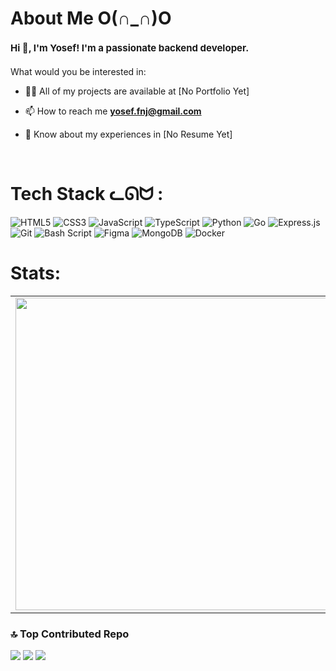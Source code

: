 # About Me O(∩_∩)O

<h4 style="font-size:15px">Hi 👋, I'm Yosef! I'm a passionate backend developer.</h4>
What would you be interested in:

- 👨‍💻 All of my projects are available at [No Portfolio Yet]

- 📫 How to reach me **yosef.fnj@gmail.com**

- 📄 Know about my experiences in [No Resume Yet]
<br/>

# Tech Stack ᓚᘏᗢ :
![HTML5](https://img.shields.io/badge/html5-%23E34F26.svg?style=for-the-badge&logo=html5&logoColor=white) 
![CSS3](https://img.shields.io/badge/css3-%231572B6.svg?style=for-the-badge&logo=css3&logoColor=white)
![JavaScript](https://img.shields.io/badge/javascript-%23323330.svg?style=for-the-badge&logo=javascript&logoColor=%23F7DF1E)
![TypeScript](https://img.shields.io/badge/typescript-%23007ACC.svg?style=for-the-badge&logo=typescript&logoColor=white) 
![Python](https://img.shields.io/badge/python-3670A0?style=for-the-badge&logo=python&logoColor=ffdd54)
![Go](https://img.shields.io/badge/go-%2300ADD8.svg?style=for-the-badge&logo=go&logoColor=white)
![Express.js](https://img.shields.io/badge/express.js-%23404d59.svg?style=for-the-badge&logo=express&logoColor=%2361DAFB) 
![Git](https://img.shields.io/badge/git-%23F05033.svg?style=for-the-badge&logo=git&logoColor=white) 
![Bash Script](https://img.shields.io/badge/bash_script-%23121011.svg?style=for-the-badge&logo=gnu-bash&logoColor=white) 
![Figma](https://img.shields.io/badge/figma-%23F24E1E.svg?style=for-the-badge&logo=figma&logoColor=white)
![MongoDB](https://img.shields.io/badge/MongoDB-%234ea94b.svg?style=for-the-badge&logo=mongodb&logoColor=white)
![Docker](https://img.shields.io/badge/docker-%230db7ed.svg?style=for-the-badge&logo=docker&logoColor=white)
<br/>
# Stats:

<table>
  <tr>
    <td><img src="https://i.pinimg.com/originals/a8/09/94/a8099418b2137e113c808fff5df2dc2a.gif" width="500"></td>
    <td>
      <img src="https://github-readme-stats.vercel.app/api?username=itsactuallyosef&theme=dark&hide_border=true&include_all_commits=true&count_private=true"/>
      <br/>
      <img src="https://nirzak-streak-stats.vercel.app/?user=itsactuallyosef&theme=dark&hide_border=true"/>
    </td>
  </tr>
</table>

### 🔝 Top Contributed Repo
![](https://github-contributor-stats.vercel.app/api?username=itsactuallyosef&limit=5&theme=dark&combine_all_yearly_contributions=true)
[![](https://visitcount.itsvg.in/api?id=itsactuallyosef&icon=8&color=13)](https://visitcount.itsvg.in)
![](https://github-readme-stats.vercel.app/api/top-langs/?username=itsactuallyosef&theme=dark&hide_border=true&include_all_commits=true&count_private=true&layout=compact)


